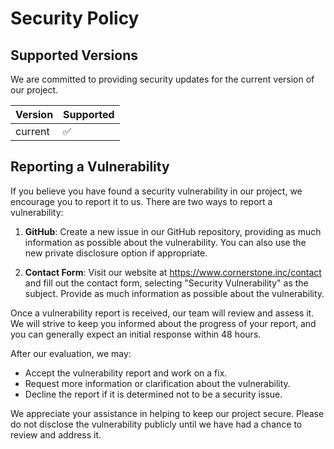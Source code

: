 # Security Policy

## Supported Versions

We are committed to providing security updates for the current version of our project. 

| Version | Supported          |
| ------- | ------------------ |
| current | :white_check_mark: |

## Reporting a Vulnerability

If you believe you have found a security vulnerability in our project, we encourage you to report it to us. There are two ways to report a vulnerability:

1. **GitHub**: Create a new issue in our GitHub repository, providing as much information as possible about the vulnerability. You can also use the new private disclosure option if appropriate.

2. **Contact Form**: Visit our website at https://www.cornerstone.inc/contact and fill out the contact form, selecting "Security Vulnerability" as the subject. Provide as much information as possible about the vulnerability.

Once a vulnerability report is received, our team will review and assess it. We will strive to keep you informed about the progress of your report, and you can generally expect an initial response within 48 hours. 

After our evaluation, we may:
- Accept the vulnerability report and work on a fix.
- Request more information or clarification about the vulnerability.
- Decline the report if it is determined not to be a security issue.

We appreciate your assistance in helping to keep our project secure. Please do not disclose the vulnerability publicly until we have had a chance to review and address it.
